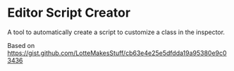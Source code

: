 # Editor Script Creator

A tool to automatically create a script to customize a class in the inspector.

Based on https://gist.github.com/LotteMakesStuff/cb63e4e25e5dfdda19a95380e9c03436
